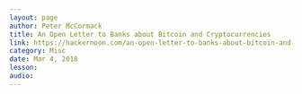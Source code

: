 ```yaml
---
layout: page
author: Peter McCormack
title: An Open Letter to Banks about Bitcoin and Cryptocurrencies
link: https://hackernoon.com/an-open-letter-to-banks-about-bitcoin-and-cryptocurrencies-b0c7ef9b7c62
category: Misc
date: Mar 4, 2018
lesson: 
audio: 
---
```

